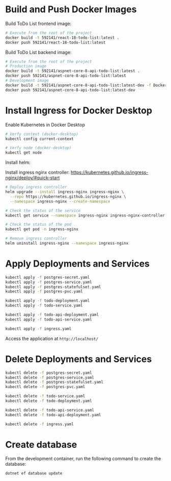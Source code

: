 # Build and Push Docker Images

Build ToDo List frontend image:
```bash
# Execute from the root of the project
docker build -t 592141/react-18-todo-list:latest .
docker push 592141/react-18-todo-list:latest
```

Build ToDo List backend image:
```bash
# Execute from the root of the project
# Production image
docker build -t 592141/aspnet-core-8-api-todo-list:latest .
docker push 592141/aspnet-core-8-api-todo-list:latest
# Development image
docker build -t 592141/aspnet-core-8-api-todo-list:latest-dev -f Dockerfile.dev .
docker push 592141/aspnet-core-8-api-todo-list:latest-dev
```

# Install Ingress for Docker Desktop

Enable Kubernetes in Docker Desktop

```bash
# Verfy context (docker-desktop)
kubectl config current-context

# Verfy node (docker-desktop)
kubectl get node
```

Install helm:


Install ingress nginx controller:
https://kubernetes.github.io/ingress-nginx/deploy/#quick-start

```bash
# Deploy ingress controller
helm upgrade --install ingress-nginx ingress-nginx \
  --repo https://kubernetes.github.io/ingress-nginx \
  --namespace ingress-nginx --create-namespace

# Check the status of the service
kubectl get service --namespace ingress-nginx ingress-nginx-controller --output wide --watch

# Check the status of the pod
kubectl get pod -n ingress-nginx

# Remove ingress controller
helm uninstall ingress-nginx --namespace ingress-nginx
```

# Apply Deployments and Services

```bash
kubectl apply -f postgres-secret.yaml
kubectl apply -f postgres-service.yaml
kubectl apply -f postgres-statefulset.yaml
kubectl apply -f postgres-pvc.yaml

kubectl apply -f todo-deployment.yaml
kubectl apply -f todo-service.yaml

kubectl apply -f todo-api-deployment.yaml
kubectl apply -f todo-api-service.yaml

kubectl apply -f ingress.yaml
```

Access the application at `http://localhost/`

# Delete Deployments and Services

```bash
kubectl delete -f postgres-secret.yaml
kubectl delete -f postgres-service.yaml
kubectl delete -f postgres-statefulset.yaml
kubectl delete -f postgres-pvc.yaml

kubectl delete -f todo-service.yaml
kubectl delete -f todo-deployment.yaml

kubectl delete -f todo-api-service.yaml
kubectl delete -f todo-api-deployment.yaml

kubectl delete -f ingress.yaml
```

# Create database

From the development container, run the following command to create the database:

```bash
dotnet ef database update
```